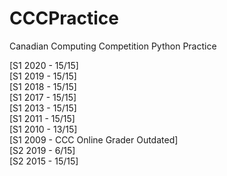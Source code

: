 # CCCPractice
Canadian Computing Competition Python Practice 


[S1 2020 - 15/15] <br />
[S1 2019 - 15/15] <br />
[S1 2018 - 15/15] <br />
[S1 2017 - 15/15] <br />
[S1 2013 - 15/15] <br />
[S1 2011 - 15/15] <br />
[S1 2010 - 13/15] <br />
[S1 2009 - CCC Online Grader Outdated] <br />
[S2 2019 - 6/15] <br />
[S2 2015 - 15/15] <br />
